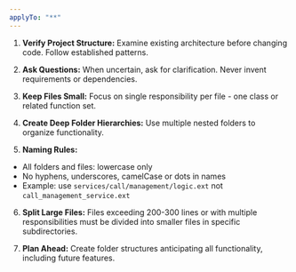 ```yaml
---
applyTo: "**"
---
```


1. **Verify Project Structure:** Examine existing architecture before changing code. Follow established patterns.

2. **Ask Questions:** When uncertain, ask for clarification. Never invent requirements or dependencies.

3. **Keep Files Small:** Focus on single responsibility per file - one class or related function set.

4. **Create Deep Folder Hierarchies:** Use multiple nested folders to organize functionality.

5. **Naming Rules:**

- All folders and files: lowercase only
- No hyphens, underscores, camelCase or dots in names
- Example: use `services/call/management/logic.ext` not `call_management_service.ext`

6. **Split Large Files:** Files exceeding 200-300 lines or with multiple responsibilities must be divided into smaller files in specific subdirectories.

7. **Plan Ahead:** Create folder structures anticipating all functionality, including future features.
